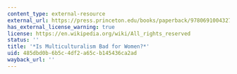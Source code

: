 ```yaml
---
content_type: external-resource
external_url: https://press.princeton.edu/books/paperback/9780691004327/is-multiculturalism-bad-for-women
has_external_license_warning: true
license: https://en.wikipedia.org/wiki/All_rights_reserved
status: ''
title: '*Is Multiculturalism Bad for Women?*'
uid: 485dbd0b-6b5c-4df2-a65c-b145436ca2ad
wayback_url: ''
---
```

